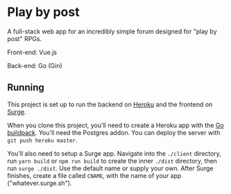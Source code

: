 # Play by post

A full-stack web app for an incredibly simple forum designed for "play by post" RPGs.

Front-end: Vue.js

Back-end: Go (Gin)

## Running

This project is set up to run the backend on [Heroku](https://heroku.com/) and the frontend on [Surge](http://surge.sh/).

When you clone this project, you'll need to create a Heroku app with the [Go buildpack](https://elements.heroku.com/buildpacks/heroku/heroku-buildpack-go).
You'll need the Postgres addon. You can deploy the server with `git push heroku master`.

You'll also need to setup a Surge app. Navigate into the `./client` directory, run `yarn build` or `npm run build` to create the inner `./dist` directory, then run
`surge ./dist`. Use the default name or supply your own. After Surge finishes, create a file called `CNAME`, with the name of your app ("whatever.surge.sh").